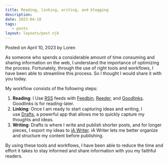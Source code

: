 ```yaml
---
title: Reading, linking, writing, and blogging
description:
date: 2023-04-10
tags:
   - posts
layout: layouts/post.njk
---
```


Posted on April 10, 2023 by Loren

As someone who spends a considerable amount of time consuming and sharing information on the web, I understand the importance of optimizing the process. Fortunately, through the use of right tools and workflows, I have been able to streamline this process. So I thought I would share it with you today.

My workflow consists of the following steps:

1. **Reading**: I Use [RSS](https://en.wikipedia.org/wiki/RSS) feeds with [Feedbin](https://feedbin.com/), [Reeder](https://www.reederapp.com/), and [Goodlinks](https://goodlinks.app/). Goodlinks is for reading-later.
2. **Linking**: Once I am ready to start capturing ideas and writing, I use [Drafts](https://getdrafts.com/), a powerful app that allows me to quickly capture my thoughts and ideas.
3. **Writing**: Drafts is where I write and publish shorter posts, and for longer pieces, I export my ideas to [iA Writer](https://ia.net/writer). iA Writer lets me better organize and structure my content before publishing.

By using these tools and workflows, I have been able to reduce the time and effort it takes to stay informed and share information with you my faithful readers.
